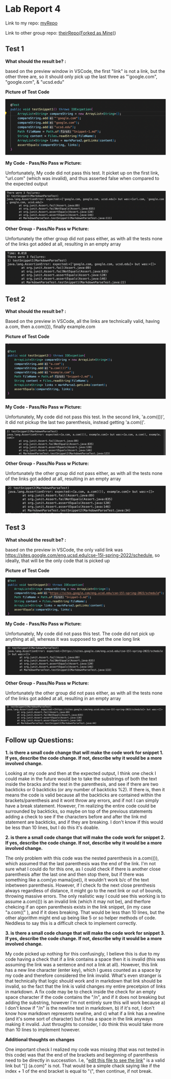 # Lab Report 4

Link to my repo: [myRepo](https://github.com/CrustaceanKing/markdown-parser)

Link to other group repo: [theirRepo(Forked as Mine)](https://github.com/CrustaceanKing/Week7MarkParse-Theirs))

## Test 1

**What should the result be? :**

based on the preview window in VSCode, the first "link" is not a link, but the other three are, so it should only pick up the last three as "'google.com", "google.com", & "ucsd.edu" 

**Picture of Test Code**

![Image](Test-Snippet1.png)

**My Code - Pass/No Pass w Picture:**

Unfortunately, My code did not pass this test. It picket up on the first link, "url.com" (which was invalid), and thus asserted false when compared to the expected output

![Image](Testing-Snippet1.png)

**Other Group - Pass/No Pass w Picture:**

Unfortunately the other group did not pass either, as with all the tests none of the links got added at all, resulting in an empty array

![Image](Their-Test1.png)

## Test 2

**What should the result be? :**

Based on the preview in VSCode, all the links are technically valid, having a.com, then a.com(()), finally example.com

**Picture of Test Code**

![Image](Test-Snippet2.png)

**My Code - Pass/No Pass w Picture:**

Unfortunately, My code did not pass this test. In the second link, 'a.com(())', it did not pickup the last two parenthesis, instead getting 'a.com(('.

![Image](Testing-Snippet2.png)

**Other Group - Pass/No Pass w Picture:**

Unfortunately the other group did not pass either, as with all the tests none of the links got added at all, resulting in an empty array

![Image](Their-Test2.png)

## Test 3

**What should the result be? :**

based on the preview in VSCode, the only valid link was https://sites.google.com/eng.ucsd.edu/cse-15l-spring-2022/schedule, so ideally, that will be the only code that is picked up

**Picture of Test Code**

![Image](Test-Snippet3.png)

**My Code - Pass/No Pass w Picture:**

Unfortunately, My code did not pass this test. The code did not pick up anything at all, whereas it was supposed to get the one long link

![Image](Testing-Snippet3.png)

**Other Group - Pass/No Pass w Picture:**

Unfortunately the other group did not pass either, as with all the tests none of the links got added at all, resulting in an empty array

![Image](Their-Test3.png)

## Follow up Questions:

**1. is there a small code change that will make the code work for snippet 1. If yes, describe the code change. If not, describe why it would be a more involved change.**

Looking at my code and then at the expected output, I think one check I could make in the future would be to take the substrings of both the text inside the bracks and the test in the parenthesis, and see if there are two backticks or 0 backticks (or any number of backticks %2). If there is, then it means the code is valid because all the backticks are contained within the brackets/parenthesis and it wont throw any errors, and if not I can simply have a break statement. However, I'm realizing the entire code could be surrounded by backticks, so maybe on top of the previous statements adding a check to see if the characters before and after the link md statement are backticks, and if they are breaking. I don't know if this would be less than 10 lines, but I do this it's doable.

**2. is there a small code change that will make the code work for snippet 2. If yes, describe the code change. If not, describe why it would be a more involved change.**

The only problem with this code was the nested parenthesis in a.com(()), which assumed that the last parenthesis was the end of the link. I'm not sure what I could do for this one, as I could check if there is another close parenthesis after the last one and then stop there, but if there was something like a.com(yo mama(joe)), it wouldn't work b/c of the text inbetween parenthesis. However, if I check fo the next close prenthesis always regardless of distance, it might go to the next link or out of bounds, throwing massive errors. The only realistic way I could see this working is to assume a.com(()) is an invalid link (which it may not be), and therfore chekcing if an open parenthesis exists in the link snippet, (in my case "a.com((" ), and if it does breaking. That would be less than 10 lines, but the other algorithm might end up being like 5 or so helper methods of code. Neddless to say this is a difficult check to implement correctly.

**3. is there a small code change that will make the code work for snippet 3. If yes, describe the code change. If not, describe why it would be a more involved change.**

My code picked up nothing for this confusingly, I believe this is due to my code having a check that if a link contains a space then it is invalid (this was assuming the link was a sentence and not a link at all). However, this link has a new line character (enter key), which I guess counted as a space by my code and therefore considered the link invalid. What's even stranger is that technically that logic should work and in markdown that link should be invalid, so the fact that the link is valid changes my entire precetpion of links in markdown. A fix code may be to check inside the check for an empty space character if the code contains the "/n", and if it does not breaking but adding the substring, however I'm not entirely sure this will work because a) I don't know if "/n" is the newline text in markdown, b) if it's not, I don't know how markdown represents newline, and c) what if a link has a newline (and it's some sort of character) but it has a space in the link anyways making it invalid. Just throughts to consider, I do think this would take more than 10 lines to implement however.

**Additional thoughts on changes**

One important check I realized my code was missing (that was not tested in this code) was that the end of the brackets and beginning of parenthesis need to be directly in successtion. I.e, "[edit this file to see the link](a.com)" is a valid link but "[] (a.com)" is not. That would be a simple chack saying like if the index + 1 of the end bracket is equal to "(", then continue, if not break.
